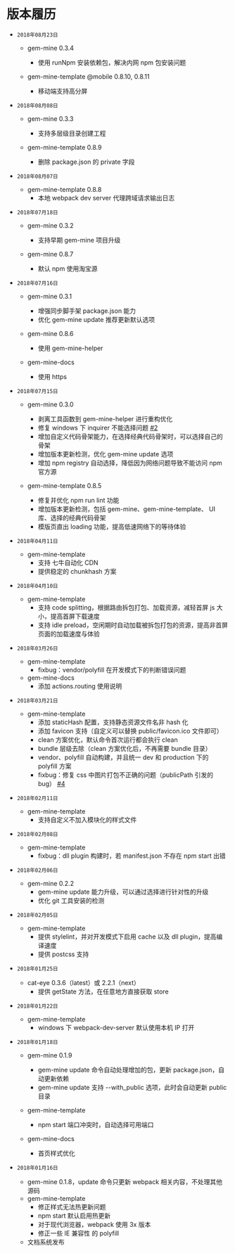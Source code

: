 # 版本履历

- `2018年08月23日`
  - gem-mine 0.3.4
    - 使用 runNpm 安装依赖包，解决内网 npm 包安装问题
  
  - gem-mine-template @mobile 0.8.10, 0.8.11
    - 移动端支持高分屏

- `2018年08月08日`
  - gem-mine 0.3.3
    - 支持多层级目录创建工程

  - gem-mine-template 0.8.9
    - 删除 package.json 的 private 字段

- `2018年08月07日`
  - gem-mine-template 0.8.8
    - 本地 webpack dev server 代理跨域请求输出日志

- `2018年07月18日`
  - gem-mine 0.3.2
    - 支持早期 gem-mine 项目升级

  - gem-mine 0.8.7
    - 默认 npm 使用淘宝源

- `2018年07月16日`
  - gem-mine 0.3.1
    - 增强同步脚手架 package.json 能力
    - 优化 gem-mine update 推荐更新默认选项

  - gem-mine 0.8.6
    - 使用 gem-mine-helper

  - gem-mine-docs
    - 使用 https

- `2018年07月15日`
  - gem-mine 0.3.0
    - 剥离工具函数到 gem-mine-helper 进行重构优化
    - 修复 windows 下 inquirer 不能选择问题 [#2](https://github.com/gem-mine/gem-mine/issues/2)
    - 增加自定义代码骨架能力，在选择经典代码骨架时，可以选择自己的骨架
    - 增加版本更新检测，优化 gem-mine update 选项
    - 增加 npm registry 自动选择，降低因为网络问题导致不能访问 npm 官方源

  - gem-mine-template 0.8.5
    - 修复并优化 npm run lint 功能
    - 增加版本更新检测，包括 gem-mine、gem-mine-template、 UI 库、选择的经典代码骨架
    - 模版页直出 loading 功能，提高低速网络下的等待体验

- `2018年04月11日`
  - gem-mine-template
    - 支持 七牛自动化 CDN
    - 提供稳定的 chunkhash 方案

- `2018年04月10日`
  - gem-mine-template
    - 支持 code splitting，根据路由拆包打包、加载资源，减轻首屏 js 大小，提高首屏下载速度
    - 支持 idle preload，空闲期时自动加载被拆包打包的资源，提高非首屏页面的加载速度与体验

- `2018年03月26日`
  - gem-mine-template
    - fixbug：vendor/polyfill 在开发模式下的判断错误问题
  - gem-mine-docs
    - 添加 actions.routing 使用说明

- `2018年03月21日`
  - gem-mine-template
    - 添加 staticHash 配置，支持静态资源文件名非 hash 化
    - 添加 favicon 支持（自定义可以替换 public/favicon.ico 文件即可）
    - clean 方案优化，默认命令首次运行都会执行 clean
    - bundle 层级去除（clean 方案优化后，不再需要 bundle 目录）
    - vendor、polyfill 自动构建，并且统一 dev 和 production 下的 polyfill 方案
    - fixbug：修复 css 中图片打包不正确的问题（publicPath 引发的 bug） [#4](https://github.com/gem-mine/gem-mine/issues/3)

- `2018年02月11日`
  - gem-mine-template
    - 支持自定义不加入模块化的样式文件

- `2018年02月08日`
  - gem-mine-template
    - fixbug：dll plugin 构建时，若 manifest.json 不存在 npm start 出错

- `2018年02月06日`
  - gem-mine 0.2.2
    - gem-mine update 能力升级，可以通过选择进行针对性的升级
    - 优化 git 工具安装的检测

- `2018年02月05日`
  - gem-mine-template
    - 提供 stylelint，并对开发模式下启用 cache 以及 dll plugin，提高编译速度
    - 提供 postcss 支持

- `2018年01月25日`
  - cat-eye 0.3.6（latest）或 2.2.1（next）
    - 提供 getState 方法，在任意地方直接获取 store

- `2018年01月22日`
  - gem-mine-template
    - windows 下 webpack-dev-server 默认使用本机 IP 打开

- `2018年01月18日`
  - gem-mine 0.1.9
    - gem-mine update 命令自动处理增加的包，更新 package.json，自动更新依赖
    - gem-mine update 支持 --with_public 选项，此时会自动更新 public 目录

  - gem-mine-template
    - npm start 端口冲突时，自动选择可用端口
  - gem-mine-docs
    - 首页样式优化

- `2018年01月16日`
  - gem-mine 0.1.8，update 命令只更新 webpack 相关内容，不处理其他源码
  - gem-mine-template
    - 修正样式无法热更新问题
    - npm start 默认启用热更新
    - 对于现代浏览器，webpack 使用 3x 版本
    - 修正一些 IE 兼容性 的 polyfill
  - 文档系统发布
